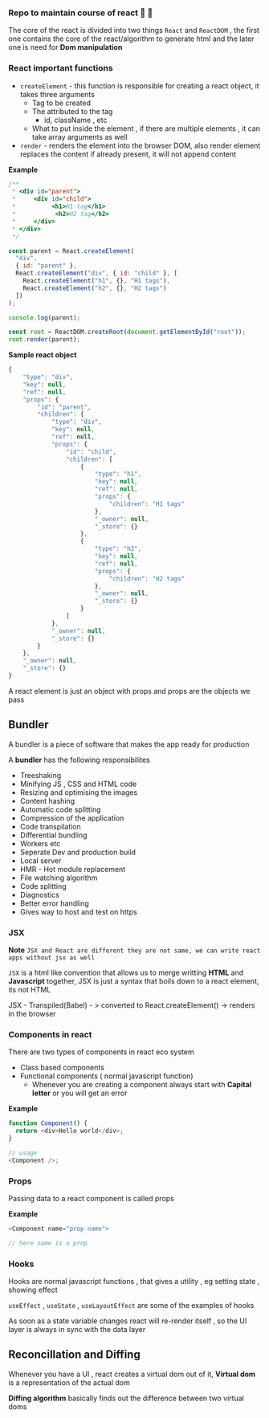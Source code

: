 ### Repo to maintain course of react :tada: :rocket:

The core of the react is divided into two things `React` and `ReactDOM` , the first one contains the core of the react/algorithm to generate html and the later one is need for **Dom manipulation**

### React important functions

- `createElement` - this function is responsible for creating a react object, it takes three arguments
  - Tag to be created
  - The attributed to the tag
    - id, className , etc
  - What to put inside the element , if there are multiple elements , it can take array arguments as well
- `render` - renders the element into the browser DOM, also render element replaces the content if already present, it will not append content

**Example**

```js
/**
 * <div id="parent">
 *     <div id="child">
 *          <h1>H1 tag</h1>
 *           <h2>H2 tag</h2>
 *     </div>
 * </div>
 */

const parent = React.createElement(
  "div",
  { id: "parent" },
  React.createElement("div", { id: "child" }, [
    React.createElement("h1", {}, "H1 tags"),
    React.createElement("h2", {}, "H2 tags")
  ])
);

console.log(parent);

const root = ReactDOM.createRoot(document.getElementById("root"));
root.render(parent);
```

**Sample react object**

```js
{
    "type": "div",
    "key": null,
    "ref": null,
    "props": {
        "id": "parent",
        "children": {
            "type": "div",
            "key": null,
            "ref": null,
            "props": {
                "id": "child",
                "children": [
                    {
                        "type": "h1",
                        "key": null,
                        "ref": null,
                        "props": {
                            "children": "H1 tags"
                        },
                        "_owner": null,
                        "_store": {}
                    },
                    {
                        "type": "h2",
                        "key": null,
                        "ref": null,
                        "props": {
                            "children": "H2 tags"
                        },
                        "_owner": null,
                        "_store": {}
                    }
                ]
            },
            "_owner": null,
            "_store": {}
        }
    },
    "_owner": null,
    "_store": {}
}
```

A react element is just an object with props and props are the objects we pass

## Bundler

A bundler is a piece of software that makes the app ready for production

A **bundler** has the following responsibilites

- Treeshaking
- Minifying JS , CSS and HTML code
- Resizing and optimising the images
- Content hashing
- Automatic code splitting
- Compression of the application
- Code transpilation
- Differential bundling
- Workers etc
- Seperate Dev and production build
- Local server
- HMR - Hot module replacement
- File watching algorithm
- Code splitting
- Diagnostics
- Better error handling
- Gives way to host and test on https

### JSX

**Note** `JSX and React are different they are not same, we can write react apps without jsx as well`

`JSX` is a html like convention that allows us to merge writting **HTML** and **Javascript** together, JSX is just a syntax that boils down to a react element, its not HTML

JSX - Transpiled(Babel) - > converted to React.createElement() -> renders in the browser

### Components in react

There are two types of components in react eco system

- Class based components
- Functional components ( normal javascript function)
  - Whenever you are creating a component always start with **Capital letter** or you will get an error

**Example**

```js
function Component() {
  return <div>Hello world</div>;
}

// usage
<Component />;
```

### Props

Passing data to a react component is called props

**Example**

```js
<Component name="prop name">

// here name is a prop
```

### Hooks

Hooks are normal javascript functions , that gives a utility , eg setting state , showing effect

`useEffect` , `useState` , `useLayoutEffect` are some of the examples of hooks

As soon as a state variable changes react will re-render itself , so the UI layer is always in sync with the data layer

## Reconcillation and Diffing

Whenever you have a UI , react creates a virtual dom out of it, **Virtual dom** is a representation of the actual dom

**Diffing algorithm** basically finds out the difference between two virtual doms

